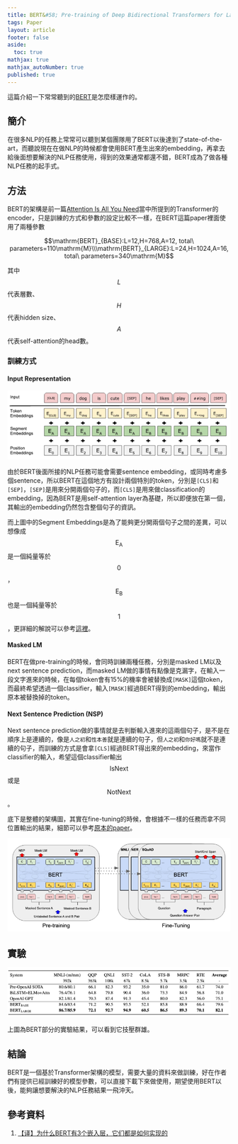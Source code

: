 ```yaml
---
title: BERT&#58; Pre-training of Deep Bidirectional Transformers for Language Understanding
tags: Paper
layout: article
footer: false
aside:
  toc: true
mathjax: true
mathjax_autoNumber: true
published: true
---
```


這篇介紹一下常常聽到的[BERT](https://arxiv.org/pdf/1810.04805.pdf)是怎麼樣運作的。

<!--more-->

## 簡介

在很多NLP的任務上常常可以聽到某個團隊用了BERT以後達到了state-of-the-art，而聽說現在在做NLP的時候都會使用BERT產生出來的embedding，再拿去給後面想要解決的NLP任務使用，得到的效果通常都還不錯，BERT成為了做各種NLP任務的起手式。

## 方法

BERT的架構是前一篇[Attention Is All You Need](https://wjohn1483.github.io/2020/03/21/attention-is-all-you-need/)當中所提到的Transformer的encoder，只是訓練的方式和參數的設定比較不一樣，在BERT這篇paper裡面使用了兩種參數

$$\mathrm{BERT}_{BASE}:L=12,H=768,A=12, total\ parameters=110\mathrm{M}\\\mathrm{BERT}_{LARGE}:L=24,H=1024,A=16, total\ parameters=340\mathrm{M}$$

其中$$L$$代表層數、$$H$$代表hidden size、$$A$$代表self-attention的head數。

### 訓練方式

#### Input Representation

![Input Representation](input-representation.png)

由於BERT後面所接的NLP任務可能會需要sentence embedding，或同時考慮多個sentence，所以BERT在這個地方有設計兩個特別的token，分別是`[CLS]`和`[SEP]`，`[SEP]`是用來分開兩個句子的，而`[CLS]`是用來做classification的embedding，因為BERT是用self-attention layer為基礎，所以即便放在第一個，其輸出的embedding仍然包含整個句子的資訊。

而上圖中的Segment Embeddings是為了能夠更分開兩個句子之間的差異，可以想像成$$\mathrm{E_A}$$是一個純量等於$$0$$，$$\mathrm{E_B}$$也是一個純量等於$$1$$，更詳細的解說可以參考[這裡](https://www.cnblogs.com/d0main/p/10447853.html)。

#### Masked LM

BERT在做pre-training的時候，會同時訓練兩種任務，分別是masked LM以及next sentence prediction，而masked LM做的事情有點像是克漏字，在輸入一段文字進來的時候，在每個token會有15%的機率會被替換成`[MASK]`這個token，而最終希望透過一個classifier，輸入`[MASK]`經過BERT得到的embedding，輸出原本被替換掉的token。

#### Next Sentence Prediction (NSP)

Next sentence prediction做的事情就是去判斷輸入進來的這兩個句子，是不是在順序上是連續的，像是`人之初`和`性本善`就是連續的句子，但`人之初`和`你好嗎`就不是連續的句子，而訓練的方式是會拿`[CLS]`經過BERT得出來的embedding，來當作classifier的輸入，希望這個classifier輸出$$\mathrm{IsNext}$$或是$$\mathrm{NotNext}$$。

底下是整體的架構圖，其實在fine-tuning的時候，會根據不一樣的任務而拿不同位置輸出的結果，細節可以參考[原本的paper](https://arxiv.org/pdf/1810.04805.pdf)。

![Overall procedure](overall-procedure.png)

## 實驗

![Test Results](test-results.png)

上圖為BERT部分的實驗結果，可以看到它技壓群雄。

## 結論

BERT是一個基於Transformer架構的模型，需要大量的資料來做訓練，好在作者們有提供已經訓練好的模型參數，可以直接下載下來做使用，期望使用BERT以後，能夠讓想要解決的NLP任務結果一飛沖天。

## 參考資料

1. [【译】为什么BERT有3个嵌入层，它们都是如何实现的](https://www.cnblogs.com/d0main/p/10447853.html)
